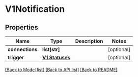 # V1Notification


## Properties
Name | Type | Description | Notes
------------ | ------------- | ------------- | -------------
**connections** | **list[str]** |  | [optional] 
**trigger** | [**V1Statuses**](V1Statuses.md) |  | [optional] 

[[Back to Model list]](../README.md#documentation-for-models) [[Back to API list]](../README.md#documentation-for-api-endpoints) [[Back to README]](../README.md)


